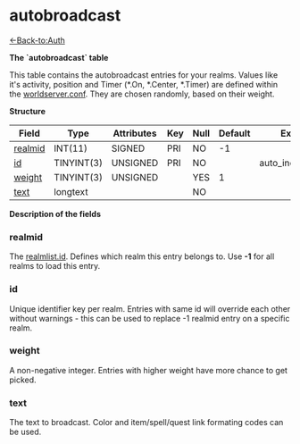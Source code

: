 # autobroadcast

[<-Back-to:Auth](database-auth.md)

**The \`autobroadcast\` table**

This table contains the autobroadcast entries for your realms. Values like it's activity, position and Timer (\*.On, \*.Center, \*.Timer) are defined within the [worldserver.conf](https://github.com/azerothcore/azerothcore-wotlk/blob/master/src/server/worldserver/worldserver.conf.dist). They are chosen randomly, based on their weight.

**Structure**

| Field        | Type       | Attributes | Key | Null | Default | Extra          | Comment |
|--------------|------------|------------|-----|------|---------|----------------|---------|
| [realmid][1] | INT(11)    | SIGNED     | PRI | NO   | -1      |                |         |
| [id][2]      | TINYINT(3) | UNSIGNED   | PRI | NO   |         | auto_increment |         |
| [weight][3]  | TINYINT(3) | UNSIGNED   |     | YES  | 1       |                |         |
| [text][4]    | longtext   |            |     | NO   |         |                |         |

[1]: #realmid
[2]: #id
[3]: #weight
[4]: #text

**Description of the fields**

### realmid

The [realmlist.id](realmlist). Defines which realm this entry belongs to. Use **-1** for all realms to load this entry.

### id

Unique identifier key per realm. Entries with same id will override each other without warnings - this can be used to replace -1 realmid entry on a specific realm.

### weight

A non-negative integer. Entries with higher weight have more chance to get picked.

### text

The text to broadcast. Color and item/spell/quest link formating codes can be used.
